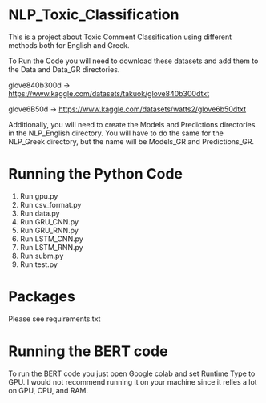 # NLP_Toxic_Classification
This is a project about Toxic Comment Classification using different methods both for English and Greek.

To Run the Code you will need to download these datasets and add them to the Data and Data_GR directories.

glove840b300d -> https://www.kaggle.com/datasets/takuok/glove840b300dtxt

glove6B50d -> https://www.kaggle.com/datasets/watts2/glove6b50dtxt

Additionally, you will need to create the Models and Predictions directories in the NLP_English directory. 
You will have to do the same for the NLP_Greek directory, but the name will be Models_GR and Predictions_GR.

# Running the Python Code
1. Run gpu.py
2. Run csv_format.py
3. Run data.py
4. Run GRU_CNN.py
5. Run GRU_RNN.py
6. Run LSTM_CNN.py
7. Run LSTM_RNN.py
8. Run subm.py
9. Run test.py

# Packages
Please see requirements.txt

# Running the BERT code

To run the BERT code you just open Google colab and set Runtime Type to GPU. I would not recommend
running it on your machine since it relies a lot on GPU, CPU, and RAM. 
